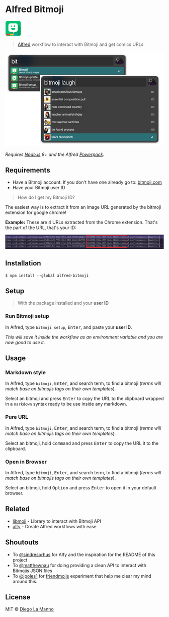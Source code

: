 # Alfred Bitmoji

<img src="icon.png" width="50" height="50">

> [Alfred](https://www.alfredapp.com) workflow to interact with Bitmoji and get comics URLs

<img src="screenshot.png">

*Requires [Node.js](https://nodejs.org) 8+ and the Alfred [Powerpack](https://www.alfredapp.com/powerpack/).*

## Requirements

- Have a Bitmoji account. If you don't have one already go to: [bitmoji.com](https://www.bitmoji.com/)
- Have your Bitmoji user ID

> How do I get my Bitmoji ID?

The easiest way is to extract it from an image URL generated by the bitmoji extension for google chrome!

**Example:** These are 4 URLs extracted from the Chrome extension. That's the part of the URL, that's your ID:

<img src="id-explanation.png">

## Installation

```
$ npm install --global alfred-bitmoji
```

## Setup

>With the package installed and your **user ID**

### Run Bitmoji setup

In Alfred, type `bitmoji setup`, <kbd>Enter</kbd>, and paste your **user ID**.

*This will save it inside the workflow as an environment variable and you are now good to use it.*

## Usage

### Markdown style

In Alfred, type `bitmoji`, <kbd>Enter</kbd>, and search term, to find a bitmoji (_terms will match base on bitmojis tags on their own templates_).

Select an bitmoji and press <kbd>Enter</kbd> to copy the URL to the clipboard wrapped in a `markdown` syntax ready to be use inside any markdown.

### Pure URL

In Alfred, type `bitmoji`, <kbd>Enter</kbd>, and search term, to find a bitmoji (_terms will match base on bitmojis tags on their own templates_).

Select an bitmoji, hold <kbd>Command</kbd> and press <kbd>Enter</kbd> to copy the URL it to the clipboard.

### Open in Browser

In Alfred, type `bitmoji`, <kbd>Enter</kbd>, and search term, to find a bitmoji (_terms will match base on bitmojis tags on their own templates_).

Select an bitmoji, hold <kbd>Option</kbd> and press <kbd>Enter</kbd> to open it in your default browser.

## Related

- [libmoji](https://github.com/matthewnau/libmoji) - Library to interact with Bitmoji API
- [alfy](https://github.com/sindresorhus/alfy) - Create Alfred workflows with ease

## Shoutouts

- To [@sindresorhus](https://github.com/sindresorhus) for Alfy and the inspiration for the README of this project
- To [@matthewnau](https://github.com/matthewnau) for doing providing a clean API to interact with Bitmojis JSON files
- To [@jpoles1](https://github.com/jpoles1) for [friendmojis](https://github.com/jpoles1/bitmoji) experiment that help me clear my mind around this.

## License

MIT © [Diego La Manno](https://diegolamanno.com)
